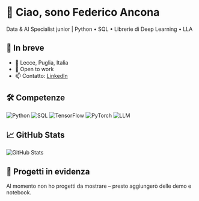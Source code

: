 # 👋 Ciao, sono Federico Ancona

Data & AI Specialist junior | Python • SQL • Librerie di Deep Learning • LLA

## 🚀 In breve
- 📍 Lecce, Puglia, Italia  
- 💼 Open to work  
- 📫 Contatto: [LinkedIn](https://www.linkedin.com/in/federico-ancona-9050b417a/)

## 🛠️ Competenze
![Python](https://img.shields.io/badge/Python-3776AB?logo=python&logoColor=white)
![SQL](https://img.shields.io/badge/SQL-003B57?logo=postgresql&logoColor=white)
![TensorFlow](https://img.shields.io/badge/TensorFlow-FF6F00?logo=tensorflow&logoColor=white)
![PyTorch](https://img.shields.io/badge/PyTorch-EE4C2C?logo=pytorch&logoColor=white)
![LLM](https://img.shields.io/badge/LLM-000000?logo=openai&logoColor=white)

## 📈 GitHub Stats
![GitHub Stats](https://github-readme-stats.vercel.app/api?username=fedecico93&show_icons=true&theme=radical)

## 📌 Progetti in evidenza
Al momento non ho progetti da mostrare – presto aggiungerò delle demo e notebook.

